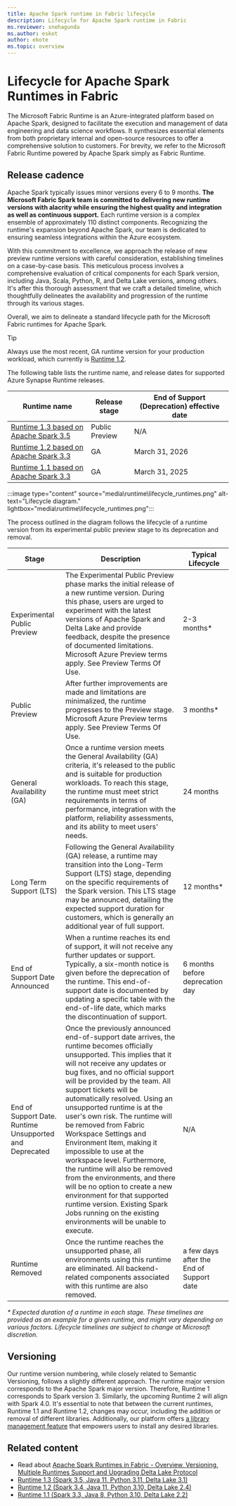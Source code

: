 ```yaml
---
title: Apache Spark runtime in Fabric lifecycle
description: Lifecycle for Apache Spark runtime in Fabric
ms.reviewer: snehagunda
ms.author: eskot
author: ekote
ms.topic: overview
---
```


# Lifecycle for Apache Spark Runtimes in Fabric

The Microsoft Fabric Runtime is an Azure-integrated platform based on Apache Spark, designed to facilitate the execution and management of data engineering and data science workflows. It synthesizes essential elements from both proprietary internal and open-source resources to offer a comprehensive solution to customers. For brevity, we refer to the Microsoft Fabric Runtime powered by Apache Spark simply as Fabric Runtime.

## Release cadence

Apache Spark typically issues minor versions every 6 to 9 months. **The Microsoft Fabric Spark team is committed to
delivering new runtime versions with alacrity while ensuring the highest quality and integration as well as continuous
support.** Each runtime version is a complex ensemble of approximately 110 distinct components. Recognizing the runtime's expansion beyond Apache Spark, our team is dedicated to ensuring seamless integrations within the Azure ecosystem.

With this commitment to excellence, we approach the release of new preview runtime versions with careful consideration,
establishing timelines on a case-by-case basis. This meticulous process involves a comprehensive evaluation of critical
components for each Spark version, including Java, Scala, Python, R, and Delta Lake versions, among others. It's after this thorough assessment that we craft a detailed timeline, which thoughtfully delineates the availability and progression of the runtime through its various stages.

Overall, we aim to delineate a standard lifecycle path for the Microsoft Fabric runtimes for Apache Spark.

> [!TIP]
> Always use the most recent, GA runtime version for your production workload, which currently is [Runtime 1.2](./runtime-1-2.md).

The following table lists the runtime name, and release dates for supported Azure Synapse Runtime releases.

| Runtime name                                               | Release stage  | End of Support (Deprecation) effective date |
|-----------------------------------------------------------| ----------------|---------------------------------------------|
| [Runtime 1.3 based on Apache Spark 3.5](./runtime-1-3.md) |  Public Preview | N/A                                         |
| [Runtime 1.2 based on Apache Spark 3.3](./runtime-1-2.md) |  GA             | March 31, 2026                              |
| [Runtime 1.1 based on Apache Spark 3.3](./runtime-1-1.md) |  GA             | March 31, 2025                              |


:::image type="content" source="media\runtime\lifecycle_runtimes.png" alt-text="Lifecycle diagram." lightbox="media\runtime\lifecycle_runtimes.png":::

The process outlined in the diagram follows the lifecycle of a runtime version from its experimental public
preview stage to its deprecation and removal. 

| Stage                                                   | Description                                                                                                                                                                                                                                                                                                                                                                                                                                                                                                                                                                                                                                                                                                                        | Typical Lifecycle                        |
|---------------------------------------------------------|------------------------------------------------------------------------------------------------------------------------------------------------------------------------------------------------------------------------------------------------------------------------------------------------------------------------------------------------------------------------------------------------------------------------------------------------------------------------------------------------------------------------------------------------------------------------------------------------------------------------------------------------------------------------------------------------------------------------------------|------------------------------------------|
| Experimental Public Preview                             | The Experimental Public Preview phase marks the initial release of a new runtime version. During this phase, users are urged to experiment with the latest versions of Apache Spark and Delta Lake and provide feedback, despite the presence of documented limitations. Microsoft Azure Preview terms apply. See Preview Terms Of Use.                                                                                                                                                                                                                                                                                                                                                                                            | 2-3 months*                               |
| Public Preview                                          | After further improvements are made and limitations are minimalized, the runtime progresses to the Preview stage. Microsoft Azure Preview terms apply. See Preview Terms Of Use.                                                                                                                                                                                                                                                                                                                                                                                                                                                                                                                                                                                                                 | 3 months*                                 |
| General Availability (GA)                               | Once a runtime version meets the General Availability (GA) criteria, it's released to the public and is suitable for production workloads. To reach this stage, the runtime must meet strict requirements in terms of performance, integration with the platform, reliability assessments, and its ability to meet users' needs.                                                                                                                                                                                                                                                                                                                                                                                                   | 24 months                                |
| Long Term Support (LTS)                                 | Following the General Availability (GA) release, a runtime may transition into the Long-Term Support (LTS) stage, depending on the specific requirements of the Spark version. This LTS stage may be announced, detailing the expected support duration for customers, which is generally an additional year of full support.                                                                                                                                                                                                                                                                                                                                                                                                      | 12 months*                                |
| End of Support Date Announced                           | When a runtime reaches its end of support, it will not receive any further updates or support. Typically, a six-month notice is given before the deprecation of the runtime. This end-of-support date is documented by updating a specific table with the end-of-life date, which marks the discontinuation of support.                                                                                                                                                                                                                                                                                                                                                                                                            | 6 months before deprecation day          |
| End of Support Date. Runtime Unsupported and Deprecated | Once the previously announced end-of-support date arrives, the runtime becomes officially unsupported. This implies that it will not receive any updates or bug fixes, and no official support will be provided by the team. All support tickets will be automatically resolved. Using an unsupported runtime is at the user's own risk. The runtime will be removed from Fabric Workspace Settings and Environment Item, making it impossible to use at the workspace level. Furthermore, the runtime will also be removed from the environments, and there will be no option to create a new environment for that supported runtime version. Existing Spark Jobs running on the existing environments will be unable to execute. | N/A                                      |
| Runtime Removed                                         | Once the runtime reaches the unsupported phase, all environments using this runtime are eliminated. All backend-related components associated with this runtime are also removed.                                                                                                                                                                                                                                                                                                                                                                                                                                                                                                                                                  | a few days after the End of Support date |

_* Expected duration of a runtime in each stage. These timelines are provided as an example for a given runtime, and might vary depending on various factors. Lifecycle timelines are subject to change at Microsoft discretion._



## Versioning

Our runtime version numbering, while closely related to Semantic Versioning, follows a slightly different approach. The
runtime major version corresponds to the Apache Spark major version. Therefore, Runtime 1 corresponds to Spark version 3. Similarly, the upcoming Runtime 2 will align with Spark 4.0. It's essential to note that between the current runtimes, Runtime 1.1 and Runtime 1.2, changes may occur, including the addition or removal of different libraries. Additionally, our platform offers [a library management feature](./library-management.md) that empowers users to install any desired libraries.

## Related content

- Read
  about [Apache Spark Runtimes in Fabric - Overview, Versioning, Multiple Runtimes Support and Upgrading Delta Lake Protocol](./runtime.md)
- [Runtime 1.3 (Spark 3.5, Java 11, Python 3.11, Delta Lake 3.1)](./runtime-1-3.md)
- [Runtime 1.2 (Spark 3.4, Java 11, Python 3.10, Delta Lake 2.4)](./runtime-1-2.md)
- [Runtime 1.1 (Spark 3.3, Java 8, Python 3.10, Delta Lake 2.2)](./runtime-1-1.md)
